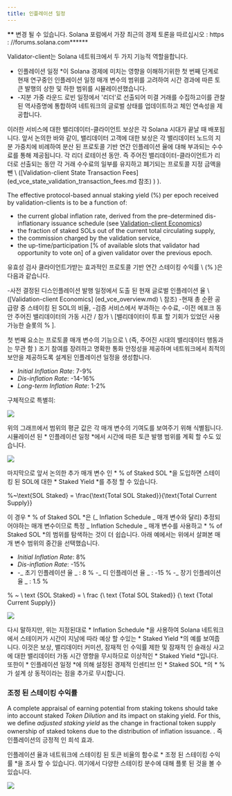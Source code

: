 ```yaml
---
title: 인플레이션 일정
---
```


**\*\*** 변경 될 수 있습니다. Solana 포럼에서 가장 최근의 경제 토론을 따르십시오 : https : //forums.solana.com**\*\***

Validator-client는 Solana 네트워크에서 두 가지 기능적 역할을합니다.

- 인플레이션 일정 \*이 Solana 경제에 미치는 영향을 이해하기위한 첫 번째 단계로 현재 연구중인 인플레이션 일정 매개 변수의 범위를 고려하여 시간 경과에 따른 토큰 발행의 상한 및 하한 범위를 시뮬레이션했습니다.
- -지분 가중 라운드 로빈 일정에서 '리더'로 선출되어 미결 거래를 수집하고이를 관찰 된 역사증명에 통합하여 네트워크의 글로벌 상태를 업데이트하고 체인 연속성을 제공합니다.

이러한 서비스에 대한 밸리데이터-클라이언트 보상은 각 Solana 시대가 끝날 때 배포됩니다. 앞서 논의한 바와 같이, 밸리데이터 고객에 대한 보상은 각 밸리데이터 노드의 지분 가중치에 비례하여 분산 된 프로토콜 기반 연간 인플레이션 율에 대해 부과되는 수수료를 통해 제공됩니다. 각 리더 로테이션 동안. 즉 주어진 밸리데이터-클라이언트가 리더로 선출되는 동안 각 거래 수수료의 일부를 유지하고 폐기되는 프로토콜 지정 금액을 뺀 \ (\[Validation-client State Transaction Fees\] (ed_vce_state_validation_transaction_fees.md 참조) ) \).

The effective protocol-based annual staking yield \(%\) per epoch received by validation-clients is to be a function of:

- the current global inflation rate, derived from the pre-determined dis-inflationary issuance schedule \(see [Validation-client Economics](ed_vce_overview.md)\)
- the fraction of staked SOLs out of the current total circulating supply,
- the commission charged by the validation service,
- the up-time/participation \[% of available slots that validator had opportunity to vote on\] of a given validator over the previous epoch.

유효성 검사 클라이언트가받는 효과적인 프로토콜 기반 연간 스테이킹 수익률 \ (% \)은 다음과 같습니다.

-사전 결정된 디스인플레이션 발행 ​​일정에서 도출 된 현재 글로벌 인플레이션 율 \ (\[Validation-client Economics\] (ed_vce_overview.md) \ 참조) -현재 총 순환 공급량 중 스테이킹 된 SOL의 비율, -검증 서비스에서 부과하는 수수료, -이전 에포크 동안 주어진 밸리데이터의 가동 시간 / 참가 \ [밸리데이터이 투표 할 기회가 있었던 사용 가능한 슬롯의 % \].

첫 번째 요소는 프로토콜 매개 변수의 기능으로 \ (즉, 주어진 시대의 밸리데이터 행동과는 무관 함 \) 조기 참여를 장려하고 명확한 통화 안정성을 제공하며 네트워크에서 최적의 보안을 제공하도록 설계된 인플레이션 일정을 생성합니다.

- _Initial Inflation Rate_: 7-9%
- _Dis-inflation Rate_: -14-16%
- _Long-term Inflation Rate_: 1-2%

구체적으로 특별히:

![](/img/p_inflation_schedule_ranges_w_comments.png)

위의 그래프에서 범위의 평균 값은 각 매개 변수의 기여도를 보여주기 위해 식별됩니다. 시뮬레이션 된 * 인플레이션 일정 *에서 시간에 따른 토큰 발행 범위를 계획 할 수도 있습니다.

![](/img/p_total_supply_ranges.png)

마지막으로 앞서 논의한 추가 매개 변수 인 * % of Staked SOL *을 도입하면 스테이킹 된 SOL에 대한 * Staked Yield *를 추정 할 수 있습니다.

%~\text{SOL Staked} = \frac{\text{Total SOL Staked}}{\text{Total Current Supply}}

이 경우 * % of Staked SOL *은 (_ Inflation Schedule _ 매개 변수와 달리) 추정되어야하는 매개 변수이므로 특정 _ Inflation Schedule _ 매개 변수를 사용하고 * % of Staked SOL *의 범위를 탐색하는 것이 더 쉽습니다. 아래 예에서는 위에서 살펴본 매개 변수 범위의 중간을 선택했습니다.

- _Initial Inflation Rate_: 8%
- _Dis-inflation Rate_: -15%
- -_ 초기 인플레이션 율 _ : 8 % -_ 디 인플레이션 율 _ : -15 % -_ 장기 인플레이션 율 _ : 1.5 %

% ~ \ text {SOL Staked} = \ frac {\ text {Total SOL Staked}} {\ text {Total Current Supply}}

![](/img/p_ex_staked_yields.png)

다시 말하지만, 위는 지정된대로 * Inflation Schedule *을 사용하여 Solana 네트워크에서 스테이커가 시간이 지남에 따라 예상 할 수있는 * Staked Yield *의 예를 보여줍니다. 이것은 보상, 밸리데이터 커미션, 잠재적 인 수익률 제한 및 잠재적 인 슬래싱 사고에 대한 밸리데이터 가동 시간 영향을 무시하므로 이상적인 * Staked Yield *입니다. 또한이 * 인플레이션 일정 *에 의해 설정된 경제적 인센티브 인 * Staked SOL *의 \* %가 설계 상 동적이라는 점을 추가로 무시합니다.

### 조정 된 스테이킹 수익률

A complete appraisal of earning potential from staking tokens should take into account staked _Token Dilution_ and its impact on staking yield. For this, we define _adjusted staking yield_ as the change in fractional token supply ownership of staked tokens due to the distribution of inflation issuance. . 즉 인플레이션의 긍정적 인 희석 효과.

인플레이션 율과 네트워크에 스테이킹 된 토큰 비율의 함수로 * 조정 된 스테이킹 수익률 *을 조사 할 수 있습니다. 여기에서 다양한 스테이킹 분수에 대해 플롯 된 것을 볼 수 있습니다.

![](/img/p_ex_staked_dilution.png)
